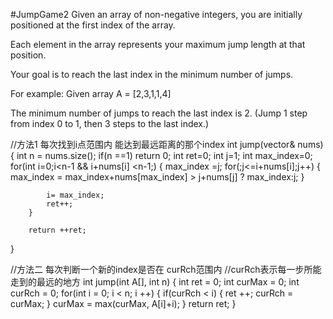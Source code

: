 #JumpGame2
Given an array of non-negative integers, you are initially positioned at the first index of the array.

Each element in the array represents your maximum jump length at that position.

Your goal is to reach the last index in the minimum number of jumps.

For example:
Given array A = [2,3,1,1,4]

The minimum number of jumps to reach the last index is 2. (Jump 1 step from index 0 to 1, then 3 steps to the last index.)

//方法1 每次找到i点范围内 能达到最远距离的那个index
int jump(vector<int>& nums) 
{
        int n = nums.size();
        if(n ==1) return 0;
        int ret=0;
        int j=1;
        int max_index=0;
        for(int i=0;i<n-1 && i+nums[i] <n-1;)
        {
            max_index =j;
            for(;j<=i+nums[i];j++)
            {
                max_index = max_index+nums[max_index] > j+nums[j] ? max_index:j;
            }
            
            i= max_index;
            ret++;
        }
        
        return ++ret;
}

//方法二  每次判断一个新的index是否在 curRch范围内
//curRch表示每一步所能走到的最远的地方
int jump(int A[], int n)
{
         int ret = 0;
        int curMax = 0;
        int curRch = 0;
        for(int i = 0; i < n; i ++)
        {
            if(curRch < i)
            {
                ret ++;
                curRch = curMax;
            }
            curMax = max(curMax, A[i]+i);
        }
        return ret;
}
